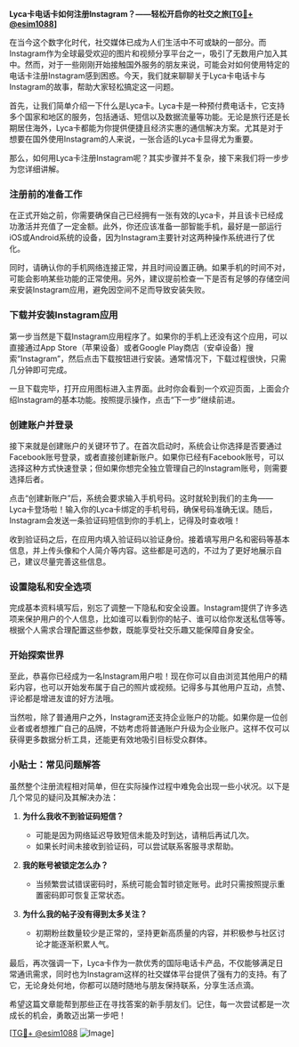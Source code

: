 **Lyca卡电话卡如何注册Instagram？——轻松开启你的社交之旅[[TG💪+ @esim1088](https://t.me/s/esim1088)]**

在当今这个数字化时代，社交媒体已成为人们生活中不可或缺的一部分。而Instagram作为全球最受欢迎的图片和视频分享平台之一，吸引了无数用户加入其中。然而，对于一些刚刚开始接触国外服务的朋友来说，可能会对如何使用特定的电话卡注册Instagram感到困惑。今天，我们就来聊聊关于Lyca卡电话卡与Instagram的故事，帮助大家轻松搞定这一问题。

首先，让我们简单介绍一下什么是Lyca卡。Lyca卡是一种预付费电话卡，它支持多个国家和地区的服务，包括通话、短信以及数据流量等功能。无论是旅行还是长期居住海外，Lyca卡都能为你提供便捷且经济实惠的通信解决方案。尤其是对于想要在国外使用Instagram的人来说，一张合适的Lyca卡显得尤为重要。

那么，如何用Lyca卡注册Instagram呢？其实步骤并不复杂，接下来我们将一步步为您详细讲解。

### 注册前的准备工作

在正式开始之前，你需要确保自己已经拥有一张有效的Lyca卡，并且该卡已经成功激活并充值了一定金额。此外，你还应该准备一部智能手机，最好是一部运行iOS或Android系统的设备，因为Instagram主要针对这两种操作系统进行了优化。

同时，请确认你的手机网络连接正常，并且时间设置正确。如果手机的时间不对，可能会影响某些功能的正常使用。另外，建议提前检查一下是否有足够的存储空间来安装Instagram应用，避免因空间不足而导致安装失败。

### 下载并安装Instagram应用

第一步当然是下载Instagram应用程序了。如果你的手机上还没有这个应用，可以直接通过App Store（苹果设备）或者Google Play商店（安卓设备）搜索“Instagram”，然后点击下载按钮进行安装。通常情况下，下载过程很快，只需几分钟即可完成。

一旦下载完毕，打开应用图标进入主界面。此时你会看到一个欢迎页面，上面会介绍Instagram的基本功能。按照提示操作，点击“下一步”继续前进。

### 创建账户并登录

接下来就是创建账户的关键环节了。在首次启动时，系统会让你选择是否要通过Facebook账号登录，或者直接创建新账户。如果你已经有Facebook账号，可以选择这种方式快速登录；但如果你想完全独立管理自己的Instagram账号，则需要选择后者。

点击“创建新账户”后，系统会要求输入手机号码。这时就轮到我们的主角——Lyca卡登场啦！输入你的Lyca卡绑定的手机号码，确保号码准确无误。随后，Instagram会发送一条验证码短信到你的手机上，记得及时查收哦！

收到验证码之后，在应用内填入验证码以验证身份。接着填写用户名和密码等基本信息，并上传头像和个人简介等内容。这些都是可选的，不过为了更好地展示自己，建议尽量完善这些信息。

### 设置隐私和安全选项

完成基本资料填写后，别忘了调整一下隐私和安全设置。Instagram提供了许多选项来保护用户的个人信息，比如谁可以看到你的帖子、谁可以给你发送私信等等。根据个人需求合理配置这些参数，既能享受社交乐趣又能保障自身安全。

### 开始探索世界

至此，恭喜你已经成为一名Instagram用户啦！现在你可以自由浏览其他用户的精彩内容，也可以开始发布属于自己的照片或视频。记得多与其他用户互动，点赞、评论都是增进友谊的好方法哦。

当然啦，除了普通用户之外，Instagram还支持企业账户的功能。如果你是一位创业者或者想推广自己的品牌，不妨考虑将普通账户升级为企业账户。这样不仅可以获得更多数据分析工具，还能更有效地吸引目标受众群体。

### 小贴士：常见问题解答

虽然整个注册流程相对简单，但在实际操作过程中难免会出现一些小状况。以下是几个常见的疑问及其解决办法：

1. **为什么我收不到验证码短信？**
   - 可能是因为网络延迟导致短信未能及时到达，请稍后再试几次。
   - 如果长时间未接收到验证码，可以尝试联系客服寻求帮助。

2. **我的账号被锁定怎么办？**
   - 当频繁尝试错误密码时，系统可能会暂时锁定账号。此时只需按照提示重置密码即可恢复正常状态。

3. **为什么我的帖子没有得到太多关注？**
   - 初期粉丝数量较少是正常的，坚持更新高质量的内容，并积极参与社区讨论才能逐渐积累人气。

最后，再次强调一下，Lyca卡作为一款优秀的国际电话卡产品，不仅能够满足日常通讯需求，同时也为Instagram这样的社交媒体平台提供了强有力的支持。有了它，无论身处何地，你都可以随时随地与朋友保持联系，分享生活点滴。

希望这篇文章能帮到那些正在寻找答案的新手朋友们。记住，每一次尝试都是一次成长的机会，勇敢迈出第一步吧！

[[TG💪+ @esim1088](https://t.me/s/esim1088) ![Image](https://i.postimg.cc/4NQfJmqS/Snipaste-2025-05-13-00-14-12.png)]